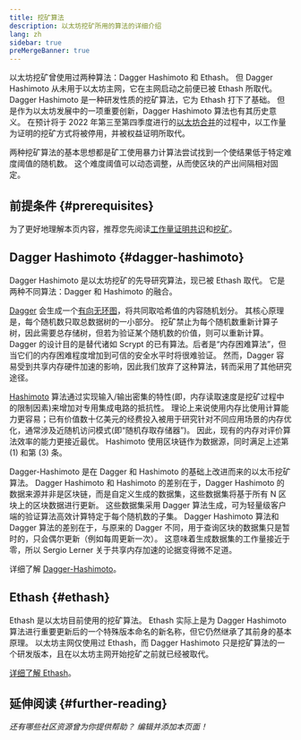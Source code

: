 ```yaml
---
title: 挖矿算法
description: 以太坊挖矿所用的算法的详细介绍
lang: zh
sidebar: true
preMergeBanner: true
---
```


以太坊挖矿曾使用过两种算法：Dagger Hashimoto 和 Ethash。 但 Dagger Hashimoto 从未用于以太坊主网，它在主网启动之前便已被 Ethash 所取代。 Dagger Hashimoto 是一种研发性质的挖矿算法，它为 Ethash 打下了基础。 但是作为以太坊发展中的一项重要创新，Dagger Hashimoto 算法也有其历史意义。 在预计将于 2022 年第三至第四季度进行的[以太坊合并](/upgrades/merge/)的过程中，以工作量为证明的挖矿方式将被停用，并被权益证明所取代。

两种挖矿算法的基本思想都是矿工使用暴力计算法尝试找到一个使结果低于特定难度阈值的随机数。 这个难度阈值可以动态调整，从而使区块的产出间隔相对固定。

## 前提条件 {#prerequisites}

为了更好地理解本页内容，推荐您先阅读[工作量证明共识](/developers/docs/consensus-mechanisms/pow)和[挖矿](/developers/docs/consensus-mechanisms/pow/mining)。

## Dagger Hashimoto {#dagger-hashimoto}

Dagger Hashimoto 是以太坊挖矿的先导研究算法，现已被 Ethash 取代。 它是两种不同算法：Dagger 和 Hashimoto 的融合。

[Dagger](http://www.hashcash.org/papers/dagger.html) 会生成一个[有向无环图](https://en.wikipedia.org/wiki/Directed_acyclic_graph)，将共同取哈希值的内容随机划分。 其核心原理是，每个随机数只取总数据树的一小部分。 挖矿禁止为每个随机数重新计算子树，因此需要总存储树，但若为验证某个随机数的价值，则可以重新计算。 Dagger 的设计目的是替代诸如 Scrypt 的已有算法。后者是“内存困难算法”，但当它们的内存困难程度增加到可信的安全水平时将很难验证。 然而，Dagger 容易受到共享内存硬件加速的影响，因此我们放弃了这种算法，转而采用了其他研究途径。

[Hashimoto](http://diyhpl.us/%7Ebryan/papers2/bitcoin/meh/hashimoto.pdf) 算法通过实现输入/输出密集的特性(即，内存读取速度是挖矿过程中的限制因素)来增加对专用集成电路的抵抗性。 理论上来说使用内存比使用计算能力更容易；已有价值数十亿美元的经费投入被用于研究针对不同应用场景的内存优化，通常涉及近随机访问模式(即“随机存取存储器”)。 因此，现有的内存对评价算法效率的能力更接近最优。 Hashimoto 使用区块链作为数据源，同时满足上述第 (1) 和第 (3) 条。

Dagger-Hashimoto 是在 Dagger 和 Hashimoto 的基础上改进而来的以太币挖矿算法。 Dagger Hashimoto 和 Hashimoto 的差别在于，Dagger Hashimoto 的数据来源并非是区块链，而是自定义生成的数据集，这些数据集将基于所有 N 区块上的区块数据进行更新。 这些数据集采用 Dagger 算法生成，可为轻量级客户端的验证算法高效计算特定于每个随机数的子集。 Dagger Hashimoto 算法和 Dagger 算法的差别在于，与原来的 Dagger 不同，用于查询区块的数据集只是暂时的，只会偶尔更新（例如每周更新一次）。 这意味着生成数据集的工作量接近于零，所以 Sergio Lerner 关于共享内存加速的论据变得微不足道。

详细了解 [Dagger-Hashimoto](/developers/docs/consensus-mechanisms/pow/mining-algorithms/dagger-hashimoto)。

## Ethash {#ethash}

Ethash 是以太坊目前使用的挖矿算法。 Ethash 实际上是为 Dagger Hashimoto 算法进行重要更新后的一个特殊版本命名的新名称，但它仍然继承了其前身的基本原理。 以太坊主网仅使用过 Ethash，而 Dagger Hashimoto 只是挖矿算法的一个研发版本，且在以太坊主网开始挖矿之前就已经被取代。

[详细了解 Ethash](/developers/docs/consensus-mechanisms/pow/mining-algorithms/ethash)。

## 延伸阅读 {#further-reading}

_还有哪些社区资源曾为你提供帮助？ 编辑并添加本页面！_
